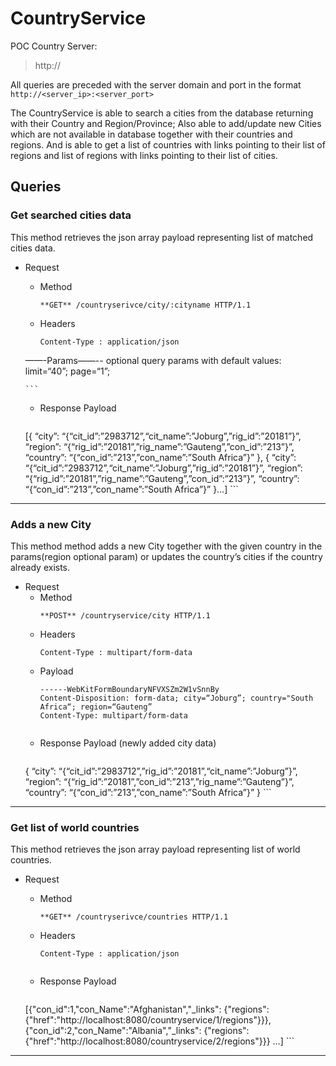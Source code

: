 # CountryService

POC Country Server:
>http://

All queries are preceded with the server domain and port in the format
``http://<server_ip>:<server_port>``

The CountryService is able to search a cities from the database returning with their Country and Region/Province; Also able to add/update new Cities which are not available in  database together with their countries and regions. And is able to get a list of countries with links pointing to their list of regions and list of regions with links pointing to their list of cities.

## Queries

### Get searched cities data
This method retrieves the json array payload representing list of matched cities data.
+ Request
    + Method
      ```
      **GET** /countryserivce/city/:cityname HTTP/1.1
      ```
    + Headers
      ```
      Content-Type : application/json
      ```
    
    ——-Params——--
    optional query params with default values: limit=“40”; page=“1”;


      ```
    + Response Payload
      ```
    [{
        “city”: “{“cit_id”:”2983712”,“cit_name”:”Joburg”,”rig_id”:”20181”}”,
        “region”: “{“rig_id”:”20181”,”rig_name”:”Gauteng”,”con_id”:”213”}”,
        “country”: “{“con_id”:”213”,”con_name”:”South Africa”}”
    },
    {
        “city”: “{“cit_id”:”2983712”,“cit_name”:”Joburg”,”rig_id”:”20181”}”,
        “region”: “{“rig_id”:”20181”,”rig_name”:”Gauteng”,”con_id”:”213”}”,
        “country”: “{“con_id”:”213”,”con_name”:”South Africa”}”
    }…]
      ```

---------------------------------------

### Adds a new City
This method method adds a new City together with the given country in the params(region optional param) or updates the country’s cities if the country already exists.

+ Request
    + Method
      ```
      **POST** /countryservice/city HTTP/1.1
      ```
    + Headers
      ```
      Content-Type : multipart/form-data
      ```
    + Payload
      ```
      ------WebKitFormBoundaryNFVXSZm2W1vSnnBy
      Content-Disposition: form-data; city=“Joburg”; country="South Africa“; region=“Gauteng”
      Content-Type: multipart/form-data


      ```
    + Response Payload (newly added city data)
      ```
    {
        “city”: “{“cit_id”:”2983712”,”rig_id”:”20181”,“cit_name”:”Joburg”}”,
        “region”: “{“rig_id”:”20181”,”con_id”:”213”,”rig_name”:”Gauteng”}”,
        “country”: “{“con_id”:”213”,”con_name”:”South Africa”}”
    }
      ```

---------------------------------------

### Get list of world countries
This method retrieves the json array payload representing list of world countries.
+ Request
    + Method
      ```
      **GET** /countryserivce/countries HTTP/1.1
      ```
    + Headers
      ```
      Content-Type : application/json
      ```


      ```
    + Response Payload
      ```
    [{"con_id":1,"con_Name":"Afghanistan","_links":
       {"regions":{"href":"http://localhost:8080/countryservice/1/regions"}}},
     {"con_id":2,"con_Name":"Albania","_links":
       {"regions":{"href":"http://localhost:8080/countryservice/2/regions"}}}
    …]
      ```

---------------------------------------
